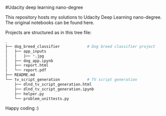 #Udacity deep learning nano-degree

This repository hosts my solutions to Udacity Deep Learning nano-degree. The original notebooks can be found here.

Projects are structured as in this tree file:


```bash
.
├── dog_breed_classifier			# Dog breed classifier project
│   ├── app_inputs
│   │   ├── *.jpg
│   ├── dog_app.ipynb
│   ├── report.html
│   └── report.pdf
├── README.md
└── tv_script_generation			# TV script generation
    ├── dlnd_tv_script_generation.html
    ├── dlnd_tv_script_generation.ipynb
    ├── helper.py
    └── problem_unittests.py
```

Happy coding :)

